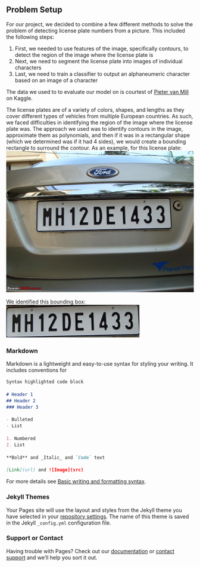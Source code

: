 ## Problem Setup

For our project, we decided to combine a few different methods to solve the problem of detecting license plate numbers from a picture. This included the following steps:
  1. First, we needed to use features of the image, specifically contours, to detect the region of the image where the license plate is
  2. Next, we need to segment the license plate into images of individual characters
  3. Last, we need to train a classifier to output an alphaneumeric character based on an image of a character

The data we used to to evaluate our model on is courtest of [Pieter van Mill](https://www.kaggle.com/pcmill/license-plates-on-vehicles?select=04QSYty5zbXJKfpo.jpeg) on Kaggle.

The license plates are of a variety of colors, shapes, and lengths as they cover different types of vehicles from multiple European countries. As such, we faced difficulties in identifying the region of the image where the license plate was. The approach we used was to identify contours in the image, approximate them as polynomials, and then if it was in a rectangular shape (which we determined was if it had 4 sides), we would create a bounding rectangle to surround the contour. As an example, for this license plate:
![plate](https://github.com/Gantcho/CSE455_Final_Project/blob/ecc693ec717c004ba16fd30f3cf0f80f9297550f/test.jpg)

We identified this bounding box:
![box](https://github.com/Gantcho/CSE455_Final_Project/blob/ecc693ec717c004ba16fd30f3cf0f80f9297550f/test.jpg_bounding_box.png)

### Markdown

Markdown is a lightweight and easy-to-use syntax for styling your writing. It includes conventions for

```markdown
Syntax highlighted code block

# Header 1
## Header 2
### Header 3

- Bulleted
- List

1. Numbered
2. List

**Bold** and _Italic_ and `Code` text

[Link](url) and ![Image](src)
```

For more details see [Basic writing and formatting syntax](https://docs.github.com/en/github/writing-on-github/getting-started-with-writing-and-formatting-on-github/basic-writing-and-formatting-syntax).

### Jekyll Themes

Your Pages site will use the layout and styles from the Jekyll theme you have selected in your [repository settings](https://github.com/Gantcho/CSE455_Final_Project/settings/pages). The name of this theme is saved in the Jekyll `_config.yml` configuration file.

### Support or Contact

Having trouble with Pages? Check out our [documentation](https://docs.github.com/categories/github-pages-basics/) or [contact support](https://support.github.com/contact) and we’ll help you sort it out.
